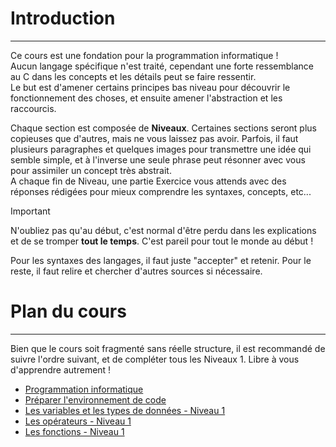 # Introduction
---
Ce cours est une fondation pour la programmation informatique !\
Aucun langage spécifique n'est traité, cependant une forte ressemblance au C dans les concepts et les détails peut se faire ressentir.\
Le but est d'amener certains principes bas niveau pour découvrir le fonctionnement des choses, et ensuite amener l'abstraction et les raccourcis.

Chaque section est composée de **Niveaux**. Certaines sections seront plus copieuses que d'autres, mais ne vous laissez pas avoir. Parfois, il faut plusieurs paragraphes et quelques images pour transmettre une idée qui semble simple, et à l'inverse une seule phrase peut résonner avec vous pour assimiler un concept très abstrait.\
A chaque fin de Niveau, une partie Exercice vous attends avec des réponses rédigées pour mieux comprendre les syntaxes, concepts, etc...

> [!IMPORTANT]
> N'oubliez pas qu'au début, c'est normal d'être perdu dans les explications et de se tromper **tout le temps**. C'est pareil pour tout le monde au début !

Pour les syntaxes des langages, il faut juste "accepter" et retenir. Pour le reste, il faut relire et chercher d'autres sources si nécessaire.

# Plan du cours
---
 Bien que le cours soit fragmenté sans réelle structure, il est recommandé de suivre l'ordre suivant, et de compléter tous les Niveaux 1. Libre à vous d'apprendre autrement !
 - [Programmation informatique](intro/COURS_programmation.md)
 - [Préparer l'environnement de code](intro/GUIDE_setup.md)
 - [Les variables et les types de données - Niveau 1](/variables_datatypes/COURS_variables_lvl_1.md)
 - [Les opérateurs - Niveau 1](/operateurs/COURS_operateurs_lvl_1.md)
 - [Les fonctions - Niveau 1](/fonctions/COURS_fonctions_lvl_1.md)
